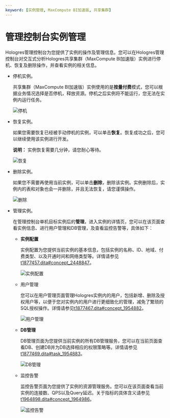 ```yaml
---
keyword: [实例管理, MaxCompute BI加速版, 共享集群]
---
```


# 管理控制台实例管理

Hologres管理控制台为您提供了实例的操作及管理信息。您可以在Hologres管理控制台对交互式分析Hologres共享集群（MaxCompute BI加速版）实例进行停机、恢复及删除操作，并查看实例的相关信息。

-   停机实例。

    共享集群（MaxCompute BI加速版）实例使用的是**按量付费**模式，您可以根据业务情况选择是否停机，释放资源。停机之后实例将不能运行，您无法在实例内运行任务。

    ![停机](https://static-aliyun-doc.oss-accelerate.aliyuncs.com/assets/img/zh-CN/3542975061/p184108.png)

-   恢复实例。

    如果您需要恢复已经被手动停机的实例，可以单击**恢复**。恢复成功之后，您可以继续使用该实例进行开发。

    **说明：** 实例恢复需要几分钟，请您耐心等待。

    ![恢复](https://static-aliyun-doc.oss-accelerate.aliyuncs.com/assets/img/zh-CN/4542975061/p184109.png)

-   删除实例。

    如果您不需要再使用当前实例，可以单击**删除**，删除该实例。实例删除后，实例内的表和对象也会一并删除，并且无法恢复，请您谨慎操作。

    ![删除](https://static-aliyun-doc.oss-accelerate.aliyuncs.com/assets/img/zh-CN/4542975061/p184110.png)

-   管理实例。

    在管理控制台单机目标实例后的**管理**，进入实例的详情页，您可以在该页面查看实例信息、进行用户管理和DB管理，及查看监控告警等，具体如下：

    -   **实例配置**

        实例配置为您提供当前实例的基本信息，包括实例的名称、ID、地域、付费类型、以及开通时间和网络类型等。详情请参见[t1877457.dita\#concept\_2448847](/cn.zh-CN/了解控制台/Hologres管理控制台/实例配置.md)。

        ![实例配置](https://static-aliyun-doc.oss-accelerate.aliyuncs.com/assets/img/zh-CN/4542975061/p184111.png)

    -   用户管理

        您可以在用户管理页面管理Hologres实例内的用户，包括新增、删除及授权用户等，以便于您对实例内的用户进行更细致化的管理，减免了繁琐的SQL授权操作。详情请参见[t1877467.dita\#concept\_1954882](/cn.zh-CN/了解控制台/Hologres管理控制台/用户管理.md)。

        ![用户管理](https://static-aliyun-doc.oss-accelerate.aliyuncs.com/assets/img/zh-CN/4542975061/p184112.png)

    -   **DB管理**

        DB管理页面为您提供当前实例的所有DB管理服务，您可以在当前页面查看DB、创建DB并为DB选择相应的权限策略等。详情请参见[t1877469.dita\#task\_1954883](/cn.zh-CN/了解控制台/Hologres管理控制台/DB管理.md)。

        ![DB管理](https://static-aliyun-doc.oss-accelerate.aliyuncs.com/assets/img/zh-CN/4542975061/p184113.png)

    -   监控告警

        监控告警页面为您提供了实例的资源管理服务。您可以在该页面查看当前实例的连接数、QPS以及Query延迟。关于指标的具体含义请参见[t1964898.dita\#concept\_1964986](/cn.zh-CN/监控与告警/Hologres管控台的监控指标.md)。

        ![监控告警](https://static-aliyun-doc.oss-accelerate.aliyuncs.com/assets/img/zh-CN/4542975061/p184114.png)


